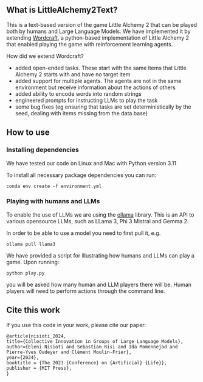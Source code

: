 
## What is LittleAlchemy2Text?

This is a text-based version of the game Little Alchemy 2 that can be played both by humans and Large Language Models.
We have implemented it by extending [Wordcraft](https://github.com/minqi/wordcraft), a python-based implementation of Little
Alchemy 2 that enabled playing the game with reinforcement learning agents.


How did we extend Wordcraft?

* added open-ended tasks. These start with the same items that Little Alchemy 2 starts with and have no target item
* added support for multiple agents. The agents are not in the same environment but receive information about the actions of others
* added ability to encode words into random strings
* engineered prompts for instructing LLMs to play the task
* some bug fixes (eg ensuring that tasks are set deterministically by the seed, dealing with items missing from the data base)

## How to use

### Installing dependencies

We have tested our code on Linux and Mac with Python version 3.11

To install all necessary package dependencies you can run:

    conda env create -f environment.yml

### Playing with humans and LLMs


To enable the use of LLMs we are using the [ollama](https://github.com/ollama/ollama-python) library.
This is an API to various opensource LLMs, such as LLama 3, Phi 3 Mistral and Gemma 2.

In order to be able to use a model you need to first pull it, e.g.

    ollama pull llama3

We have provided a script for illustrating how humans and LLMs can play a game. Upon running:

    python play.py

you will be asked how many human and LLM players there will be. Human players will need to perform actions through the command line.




## Cite this work

If you use this code in your work, please cite our paper:

    @article{nisioti_2024, 
    title={Collective Innovation in Groups of Large Language Models},
    author={Eleni Nisioti and Sebastian Risi and Ida Momennejad and Pierre-Yves Oudeyer and Clément Moulin-Frier},
    year={2024},
    booktitle = {The 2023 {Conference} on {Artificial} {Life}},
    publisher = {MIT Press},
    }
    




